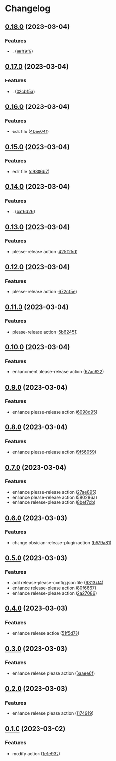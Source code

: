 # Changelog

## [0.18.0](https://github.com/samuele-cozzi/obsidian-marp-slides/compare/v0.17.0...v0.18.0) (2023-03-04)


### Features

* . ([69ff9f5](https://github.com/samuele-cozzi/obsidian-marp-slides/commit/69ff9f5f48e5a2b1fe40e93b71ea41233a68e182))

## [0.17.0](https://github.com/samuele-cozzi/obsidian-marp-slides/compare/v0.16.0...v0.17.0) (2023-03-04)


### Features

* . ([02cbf5a](https://github.com/samuele-cozzi/obsidian-marp-slides/commit/02cbf5a549089b09c16a5a79d69fd29a5daf6d28))

## [0.16.0](https://github.com/samuele-cozzi/obsidian-marp-slides/compare/v0.15.0...v0.16.0) (2023-03-04)


### Features

* edit file ([4bae64f](https://github.com/samuele-cozzi/obsidian-marp-slides/commit/4bae64f604afed640632644f9bca34166abe9b70))

## [0.15.0](https://github.com/samuele-cozzi/obsidian-marp-slides/compare/v0.14.0...v0.15.0) (2023-03-04)


### Features

* edit file ([c9386b7](https://github.com/samuele-cozzi/obsidian-marp-slides/commit/c9386b7cb1f0ee392ee79284f06455113f659ab5))

## [0.14.0](https://github.com/samuele-cozzi/obsidian-marp-slides/compare/v0.13.0...v0.14.0) (2023-03-04)


### Features

* . ([baf6d26](https://github.com/samuele-cozzi/obsidian-marp-slides/commit/baf6d26bbab1fb0b8ff8489d605d0d88fbb5f62a))

## [0.13.0](https://github.com/samuele-cozzi/obsidian-marp-slides/compare/v0.12.0...v0.13.0) (2023-03-04)


### Features

* please-release action ([425f25d](https://github.com/samuele-cozzi/obsidian-marp-slides/commit/425f25d5fe40262742713ee78e56d16fef7161bd))

## [0.12.0](https://github.com/samuele-cozzi/obsidian-marp-slides/compare/v0.11.0...v0.12.0) (2023-03-04)


### Features

* please-release action ([672cf5e](https://github.com/samuele-cozzi/obsidian-marp-slides/commit/672cf5e0e3c8441a0811aaa9d7c153301f6b0442))

## [0.11.0](https://github.com/samuele-cozzi/obsidian-marp-slides/compare/v0.10.0...v0.11.0) (2023-03-04)


### Features

* please-release action ([5b62451](https://github.com/samuele-cozzi/obsidian-marp-slides/commit/5b62451e3449b1edb7dda5fcc5cd77708d862ee3))

## [0.10.0](https://github.com/samuele-cozzi/obsidian-marp-slides/compare/v0.9.0...v0.10.0) (2023-03-04)


### Features

* enhancment please-release action ([67ac922](https://github.com/samuele-cozzi/obsidian-marp-slides/commit/67ac9223efe7119434e5e5d1c72edd3d25ab6a89))

## [0.9.0](https://github.com/samuele-cozzi/obsidian-marp-slides/compare/v0.8.0...v0.9.0) (2023-03-04)


### Features

* enhance please-release action ([6098d95](https://github.com/samuele-cozzi/obsidian-marp-slides/commit/6098d954606c412042284192371f8510fde90ff5))

## [0.8.0](https://github.com/samuele-cozzi/obsidian-marp-slides/compare/v0.7.0...v0.8.0) (2023-03-04)


### Features

* enhance please-release action ([9f56059](https://github.com/samuele-cozzi/obsidian-marp-slides/commit/9f56059e24dcb6f3a8c3ccb247e0003b41ef31cb))

## [0.7.0](https://github.com/samuele-cozzi/obsidian-marp-slides/compare/v0.6.0...v0.7.0) (2023-03-04)


### Features

* enhance please-release action ([27ae895](https://github.com/samuele-cozzi/obsidian-marp-slides/commit/27ae8957dc799f9df8a02ea504c38373f36b09e8))
* enhance please-release action ([580286a](https://github.com/samuele-cozzi/obsidian-marp-slides/commit/580286a384965619725d0c2f81dbe47b3cac218d))
* enhance release-please action ([8bef7cb](https://github.com/samuele-cozzi/obsidian-marp-slides/commit/8bef7cb821782105e40e506d35e513998d1aab99))

## [0.6.0](https://github.com/samuele-cozzi/obsidian-marp-slides/compare/v0.5.0...v0.6.0) (2023-03-03)


### Features

* change obsidian-release-plugin action ([b979a81](https://github.com/samuele-cozzi/obsidian-marp-slides/commit/b979a819f3ad5e96f6fc7c88ddda0ef35512eca7))

## [0.5.0](https://github.com/samuele-cozzi/obsidian-marp-slides/compare/v0.4.0...v0.5.0) (2023-03-03)


### Features

* add release-please-config.json file ([63134f4](https://github.com/samuele-cozzi/obsidian-marp-slides/commit/63134f46b0fc67c2dbf3755c737e5f705fe3f64d))
* enhance release-please action ([80f6667](https://github.com/samuele-cozzi/obsidian-marp-slides/commit/80f666750db7fea071d00972a2d7faf3a5152c8a))
* enhance release-please action ([2a27086](https://github.com/samuele-cozzi/obsidian-marp-slides/commit/2a27086370224252875367a9789691433b4d369d))

## [0.4.0](https://github.com/samuele-cozzi/obsidian-marp-slides/compare/v0.3.0...v0.4.0) (2023-03-03)


### Features

* enhance release action ([51f5d78](https://github.com/samuele-cozzi/obsidian-marp-slides/commit/51f5d78dde1fdc9cc3158e046c22e455226f60b8))

## [0.3.0](https://github.com/samuele-cozzi/obsidian-marp-slides/compare/v0.2.0...v0.3.0) (2023-03-03)


### Features

* enhance release please action ([6aaee6f](https://github.com/samuele-cozzi/obsidian-marp-slides/commit/6aaee6fe08439e546645f4e2939d03d36ca39a9a))

## [0.2.0](https://github.com/samuele-cozzi/obsidian-marp-slides/compare/v0.1.0...v0.2.0) (2023-03-03)


### Features

* enhance release please action ([1174919](https://github.com/samuele-cozzi/obsidian-marp-slides/commit/117491979f38784ec00d38f5defe4a72220f5d6b))

## [0.1.0](https://github.com/samuele-cozzi/obsidian-marp-slides/compare/v0.0.1...v0.1.0) (2023-03-02)


### Features

* modify action ([1e1e932](https://github.com/samuele-cozzi/obsidian-marp-slides/commit/1e1e932347172758bb2993cb8929d965b2aa961d))
